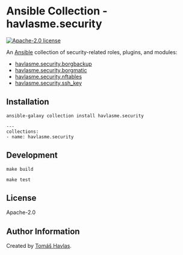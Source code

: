 Ansible Collection - havlasme.security
====================================== 

[![Apache-2.0 license][license-image]][license-link]

An [Ansible](https://www.ansible.com/) collection of security-related roles, plugins, and modules:

- [havlasme.security.borgbackup](/roles/borgbackup/README.md)
- [havlasme.security.borgmatic](/roles/borgmatic/README.md)
- [havlasme.security.nftables](/roles/nftables/README.md)
- [havlasme.security.ssh_key](/roles/ssh_key/README.md)

Installation
------------

```shell
ansible-galaxy collection install havlasme.security
```

```shell title="requirements.yml"
---
collections:
- name: havlasme.security
```

Development
-----------

```shell
make build
```

```shell title="molecule"
make test
```

License
-------

Apache-2.0

Author Information
------------------

Created by [Tomáš Havlas](https://havlas.me/).

[license-image]: https://img.shields.io/badge/license-Apache2.0-blue.svg?style=flat-square
[license-link]: LICENSE
